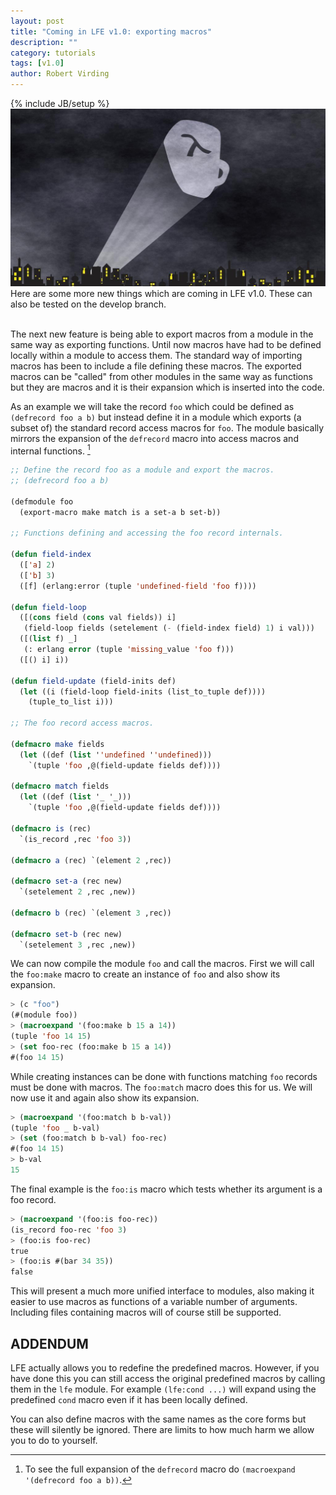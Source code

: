 ```yaml
---
layout: post
title: "Coming in LFE v1.0: exporting macros"
description: ""
category: tutorials
tags: [v1.0]
author: Robert Virding
---
```

{% include JB/setup %}
<a href="/assets/images/posts/LFE-signal.jpg"><img class="right thumb" src="/assets/images/posts/LFE-signal.jpg" /></a>Here are some more new things which are coming in LFE v1.0. These can also be tested on the develop branch.
<br /><br />

The next new feature is being able to export macros from a module in the same way as exporting functions. Until now macros have had to be defined locally within a module to access them. The standard way of importing macros has been to include a file defining these macros. The exported macros can be "called" from other modules in the same way as functions but they are macros and it is their expansion which is inserted into the code.

As an example we will take the record ``foo`` which could be defined as ``(defrecord foo a b)`` but instead define it in a module which exports (a subset of) the standard record access macros for ``foo``. The module basically mirrors the expansion of the ``defrecord`` macro into access macros and internal functions. [^1]

```lisp
;; Define the record foo as a module and export the macros.
;; (defrecord foo a b)

(defmodule foo
  (export-macro make match is a set-a b set-b))

;; Functions defining and accessing the foo record internals.

(defun field-index
  (['a] 2)
  (['b] 3)
  ([f] (erlang:error (tuple 'undefined-field 'foo f))))

(defun field-loop
  ([(cons field (cons val fields)) i]
   (field-loop fields (setelement (- (field-index field) 1) i val)))
  ([(list f) _]
   (: erlang error (tuple 'missing_value 'foo f)))
  ([() i] i))

(defun field-update (field-inits def)
  (let ((i (field-loop field-inits (list_to_tuple def))))
    (tuple_to_list i)))

;; The foo record access macros.

(defmacro make fields
  (let ((def (list ''undefined ''undefined)))
    `(tuple 'foo ,@(field-update fields def))))

(defmacro match fields
  (let ((def (list '_ '_)))
    `(tuple 'foo ,@(field-update fields def))))

(defmacro is (rec)
  `(is_record ,rec 'foo 3))

(defmacro a (rec) `(element 2 ,rec))

(defmacro set-a (rec new)
  `(setelement 2 ,rec ,new))

(defmacro b (rec) `(element 3 ,rec))

(defmacro set-b (rec new)
  `(setelement 3 ,rec ,new))
```

We can now compile the module ``foo`` and call the macros. First we will call the ``foo:make`` macro to create an instance of ``foo`` and also show its expansion.

```lisp
> (c "foo")
(#(module foo))
> (macroexpand '(foo:make b 15 a 14))
(tuple 'foo 14 15)
> (set foo-rec (foo:make b 15 a 14))
#(foo 14 15)
```

While creating instances can be done with functions matching ``foo`` records must be done with macros. The ``foo:match`` macro does this for us. We will now use it and again also show its expansion.

```lisp
> (macroexpand '(foo:match b b-val))        
(tuple 'foo _ b-val)
> (set (foo:match b b-val) foo-rec)         
#(foo 14 15)
> b-val
15
```

The final example is the ``foo:is`` macro which tests whether its argument is a foo record.

```lisp
> (macroexpand '(foo:is foo-rec))   
(is_record foo-rec 'foo 3)
> (foo:is foo-rec)               
true
> (foo:is #(bar 34 35))
false
```

This will present a much more unified interface to modules, also making it easier to use macros as functions of a variable number of arguments. Including files containing macros will of course still be supported.

## ADDENDUM

LFE actually allows you to redefine the predefined macros. However, if you have done this you can still access the original predefined macros by calling them in the ``lfe`` module. For example ``(lfe:cond ...)`` will expand using the predefined ``cond`` macro even if it has been locally defined.

You can also define macros with the same names as the core forms but these will silently be ignored. There are limits to how much harm we allow you to do to yourself.

[^1]: To see the full expansion of the ``defrecord`` macro do ``(macroexpand '(defrecord foo a b))``.
